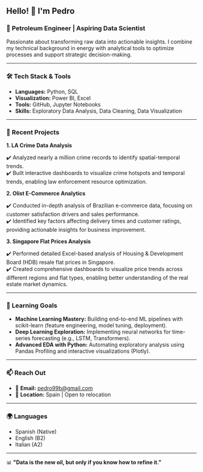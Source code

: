 ## Hello! 👋 I'm Pedro

### 🔭 Petroleum Engineer | Aspiring Data Scientist

Passionate about transforming raw data into actionable insights. I combine my technical background in energy with analytical tools to optimize processes and support strategic decision-making.

---

### 🛠️ Tech Stack & Tools
- **Languages:** Python, SQL  
- **Visualization:** Power BI, Excel
- **Tools:** GitHub, Jupyter Notebooks  
- **Skills:** Exploratory Data Analysis, Data Cleaning, Data Visualization

---

### 📌 Recent Projects 

**1. LA Crime Data Analysis** 

✔️ Analyzed nearly a million crime records to identify spatial-temporal trends.  
✔️ Built interactive dashboards to visualize crime hotspots and temporal trends, enabling law enforcement resource optimization.

**2. Olist E-Commerce Analytics**

✔️ Conducted in-depth analysis of Brazilian e-commerce data, focusing on customer satisfaction drivers and sales performance.  
✔️ Identified key factors affecting delivery times and customer ratings, providing actionable insights for business improvement.

**3. Singapore Flat Prices Analysis**

✔️ Performed detailed Excel-based analysis of Housing & Development Board (HDB) resale flat prices in Singapore.       
✔️ Created comprehensive dashboards to visualize price trends across different regions and flat types, enabling better understanding of the real estate market dynamics.

---

### 🌱 Learning Goals  
- **Machine Learning Mastery:** Building end-to-end ML pipelines with scikit-learn (feature engineering, model tuning, deployment).  
- **Deep Learning Exploration:** Implementing neural networks for time-series forecasting (e.g., LSTM, Transformers).  
- **Advanced EDA with Python:** Automating exploratory analysis using Pandas Profiling and interactive visualizations (Plotly).  

---

### 📫 Reach Out  
- 📧 **Email:** pedro99b@gmail.com  
- 📍 **Location:** Spain | Open to relocation

---

### 🌍 Languages
- Spanish (Native)
- English (B2)
- Italian (A2)

---  

📊 **"Data is the new oil, but only if you know how to refine it."**
